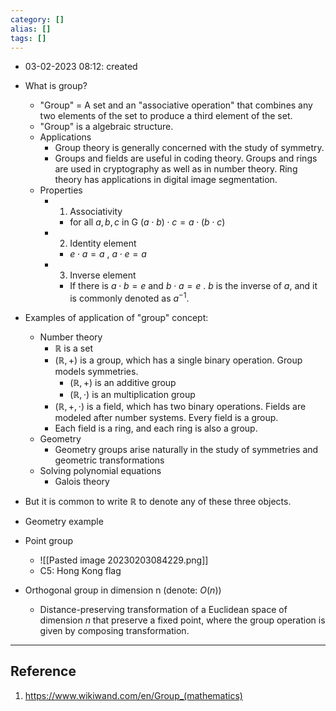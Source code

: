 ```yaml
---
category: []
alias: []
tags: []
---
```


- 03-02-2023 08:12: created

- What is group?
	- "Group"  = A set and an "associative operation" that combines any two elements of the set to produce a third element of the set. 
	- "Group" is a algebraic structure. 
	- Applications
		- Group theory is generally concerned with the study of symmetry. 
		- Groups and fields are useful in coding theory. Groups and rings are used in cryptography as well as in number theory. Ring theory has applications in digital image segmentation.
	- Properties
		- 1. Associativity
			- for all $a,b,c$ in G $(a \cdot b) \cdot c = a \cdot (b \cdot c)$
		- 2. Identity element
			- $e \cdot a = a$ , $a \cdot e = a$
		- 3. Inverse element
			- If there is $a \cdot b = e$ and $b \cdot a = e$ . $b$ is the inverse of $a$, and it is commonly denoted as $a^{-1}$.

- Examples of application of "group" concept:
	- Number theory
		- $\mathbb{R}$ is a set 
		- $(\mathbb{R}, +)$ is a group, which has a single binary operation. Group models symmetries.
			- $(\mathbb{R}, +)$ is an additive group
			- $(\mathbb{R}, \cdot)$ is an multiplication group
		- $(\mathbb{R}, +, \cdot)$ is a field, which has two binary operations. Fields are modeled after number systems. Every field is a group.
		- Each field is a ring, and each ring is also a group. 
	- Geometry
		- Geometry groups arise naturally in the study of symmetries and geometric transformations
	- Solving polynomial equations 
		- Galois theory
- But it is common to write $\mathbb{R}$ to denote any of these three objects. 

- Geometry example
- Point group
	- ![[Pasted image 20230203084229.png]]
	- C5: Hong Kong flag
- Orthogonal group in dimension n (denote: $O(n)$)
	- Distance-preserving transformation of a Euclidean space of dimension $n$ that preserve a fixed point, where the group operation is given by composing transformation. 

---
## Reference

1. https://www.wikiwand.com/en/Group_(mathematics)